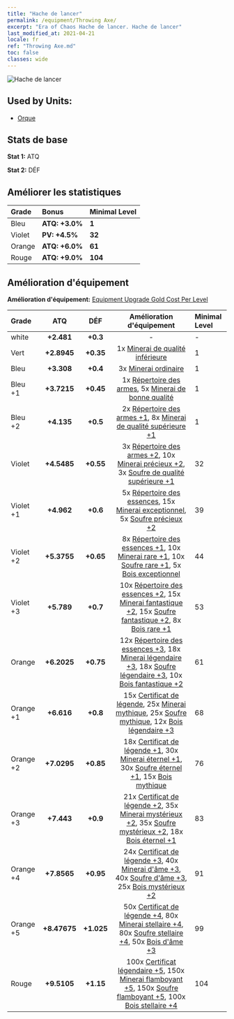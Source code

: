 ```yaml
---
title: "Hache de lancer"
permalink: /equipment/Throwing Axe/
excerpt: "Era of Chaos Hache de lancer. Hache de lancer"
last_modified_at: 2021-04-21
locale: fr
ref: "Throwing Axe.md"
toc: false
classes: wide
---
```


  ![Hache de lancer](/images/e/e_4031.png)

## Used by Units:

* [Orque](/fr/units/Orc/) 


## Stats de base
 **Stat 1:** ATQ

 **Stat 2:** DÉF

## Améliorer les statistiques

  |     Grade    |   Bonus | Minimal Level | 
  |:-------------|:--------|:--------------| 
  | Bleu | **ATQ: +3.0%** | **1** | 
  | Violet | **PV: +4.5%** | **32** | 
  | Orange | **ATQ: +6.0%** | **61** | 
  | Rouge | **ATQ: +9.0%** | **104** | 


## Amélioration d'équipement
 **Amélioration d'équipement:** [Equipment Upgrade Gold Cost Per Level](/equipment/EquipmentUpgradeCostPerLevel/) 

  |          Grade      | ATQ | DÉF | Amélioration d'équipement | Minimal Level |
  |:--------------------|:---------:|:---------:|:----------------:|:--------------|
  | white | **+2.481** | **+0.3** | - | - |
  | Vert | **+2.8945** | **+0.35** | 1x [Minerai de qualité inférieure](/fr/Items/mat_1/) | 1 |
  | Bleu | **+3.308** | **+0.4** | 3x [Minerai ordinaire](/fr/Items/mat_6/) | 1 |
  | Bleu +1 | **+3.7215** | **+0.45** | 1x [Répertoire des armes](/fr/Items/mat_18/), 5x [Minerai de bonne qualité](/fr/Items/mat_12/) | 1 |
  | Bleu +2 | **+4.135** | **+0.5** | 2x [Répertoire des armes +1](/fr/Items/mat_25/), 8x [Minerai de qualité supérieure +1](/fr/Items/mat_19/) | 1 |
  | Violet | **+4.5485** | **+0.55** | 3x [Répertoire des armes +2](/fr/Items/mat_32/), 10x [Minerai précieux +2](/fr/Items/mat_26/), 3x [Soufre de qualité supérieure +1](/fr/Items/mat_22/) | 32 |
  | Violet +1 | **+4.962** | **+0.6** | 5x [Répertoire des essences](/fr/Items/mat_39/), 15x [Minerai exceptionnel](/fr/Items/mat_33/), 5x [Soufre précieux +2](/fr/Items/mat_29/) | 39 |
  | Violet +2 | **+5.3755** | **+0.65** | 8x [Répertoire des essences +1](/fr/Items/mat_46/), 10x [Minerai rare +1](/fr/Items/mat_40/), 10x [Soufre rare +1](/fr/Items/mat_43/), 5x [Bois exceptionnel](/fr/Items/mat_34/) | 44 |
  | Violet +3 | **+5.789** | **+0.7** | 10x [Répertoire des essences +2](/fr/Items/mat_53/), 15x [Minerai fantastique +2](/fr/Items/mat_47/), 15x [Soufre fantastique +2](/fr/Items/mat_50/), 8x [Bois rare +1](/fr/Items/mat_41/) | 53 |
  | Orange | **+6.2025** | **+0.75** | 12x [Répertoire des essences +3](/fr/Items/mat_60/), 18x [Minerai légendaire +3](/fr/Items/mat_54/), 18x [Soufre légendaire +3](/fr/Items/mat_57/), 10x [Bois fantastique +2](/fr/Items/mat_48/) | 61 |
  | Orange +1 | **+6.616** | **+0.8** | 15x [Certificat de légende](/fr/Items/mat_67/), 25x [Minerai mythique](/fr/Items/mat_61/), 25x [Soufre mythique](/fr/Items/mat_64/), 12x [Bois légendaire +3](/fr/Items/mat_55/) | 68 |
  | Orange +2 | **+7.0295** | **+0.85** | 18x [Certificat de légende +1](/fr/Items/mat_74/), 30x [Minerai éternel +1](/fr/Items/mat_68/), 30x [Soufre éternel +1](/fr/Items/mat_71/), 15x [Bois mythique](/fr/Items/mat_62/) | 76 |
  | Orange +3 | **+7.443** | **+0.9** | 21x [Certificat de légende +2](/fr/Items/mat_81/), 35x [Minerai mystérieux +2](/fr/Items/mat_75/), 35x [Soufre mystérieux +2](/fr/Items/mat_78/), 18x [Bois éternel +1](/fr/Items/mat_69/) | 83 |
  | Orange +4 | **+7.8565** | **+0.95** | 24x [Certificat de légende +3](/fr/Items/mat_88/), 40x [Minerai d'âme +3](/fr/Items/mat_82/), 40x [Soufre d'âme +3](/fr/Items/mat_85/), 25x [Bois mystérieux +2](/fr/Items/mat_76/) | 91 |
  | Orange +5 | **+8.47675** | **+1.025** | 50x [Certificat de légende +4](/fr/Items/mat_95/), 80x [Minerai stellaire +4](/fr/Items/mat_89/), 80x [Soufre stellaire +4](/fr/Items/mat_92/), 50x [Bois d'âme +3](/fr/Items/mat_83/) | 99 |
  | Rouge | **+9.5105** | **+1.15** | 100x [Certificat légendaire +5](/fr/Items/mat_102/), 150x [Minerai flamboyant +5](/fr/Items/mat_96/), 150x [Soufre flamboyant +5](/fr/Items/mat_99/), 100x [Bois stellaire +4](/fr/Items/mat_90/) | 104 |

